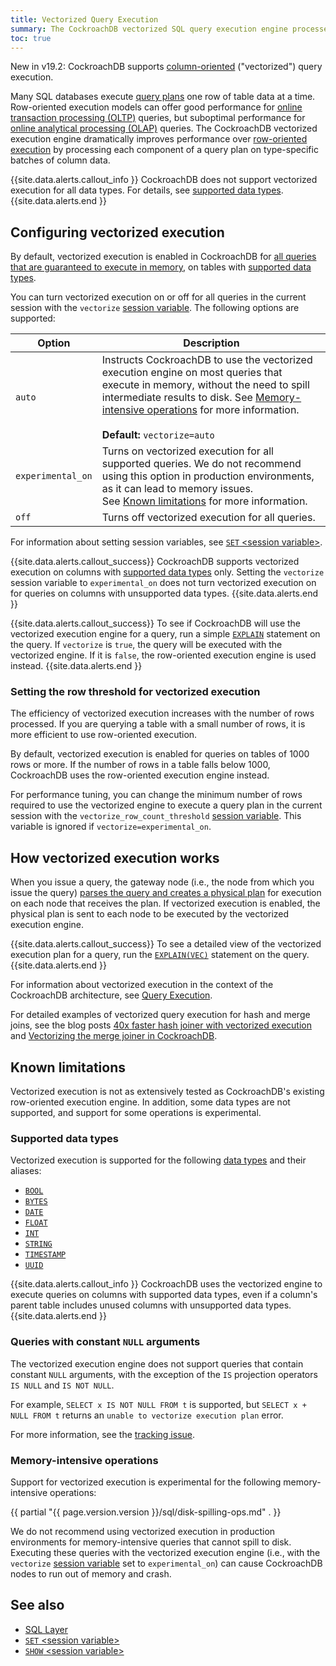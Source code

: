 ```yaml
---
title: Vectorized Query Execution
summary: The CockroachDB vectorized SQL query execution engine processes query plans using a column-oriented model to improve performance.
toc: true
---
```


<span class="version-tag">New in v19.2:</span> CockroachDB supports [column-oriented](https://en.wikipedia.org/wiki/Column-oriented_DBMS#Column-oriented_systems) ("vectorized") query execution.

Many SQL databases execute [query plans](https://en.wikipedia.org/wiki/Query_plan) one row of table data at a time. Row-oriented execution models can offer good performance for [online transaction processing (OLTP)](https://en.wikipedia.org/wiki/Online_transaction_processing) queries, but suboptimal performance for [online analytical processing (OLAP)](https://en.wikipedia.org/wiki/Online_analytical_processing) queries. The CockroachDB vectorized execution engine dramatically improves performance over [row-oriented execution](https://en.wikipedia.org/wiki/Column-oriented_DBMS#Row-oriented_systems) by processing each component of a query plan on type-specific batches of column data.

{{site.data.alerts.callout_info }}
CockroachDB does not support vectorized execution for all data types. For details, see [supported data types](#supported-data-types).
{{site.data.alerts.end }}

## Configuring vectorized execution

By default, vectorized execution is enabled in CockroachDB for [all queries that are guaranteed to execute in memory](#memory-intensive-operations), on tables with [supported data types](#supported-data-types).

You can turn vectorized execution on or off for all queries in the current session with the `vectorize` [session variable](set-vars.html). The following options are supported:

Option | Description
----------|------------
`auto` | Instructs CockroachDB to use the vectorized execution engine on most queries that execute in memory, without the need to spill intermediate results to disk. See [Memory-intensive operations](#memory-intensive-operations) for more information.<br><br>**Default:** `vectorize=auto`
`experimental_on` | Turns on vectorized execution for all supported queries. We do not recommend using this option in production environments, as it can lead to memory issues.<br/>See [Known limitations](#known-limitations) for more information.
`off` | Turns off vectorized execution for all queries.

For information about setting session variables, see [`SET` &lt;session variable&gt;](set-vars.html).

{{site.data.alerts.callout_success}}
CockroachDB supports vectorized execution on columns with [supported data types](#supported-data-types) only. Setting the `vectorize` session variable to `experimental_on` does not turn vectorized execution on for queries on columns with unsupported data types.
{{site.data.alerts.end }}

{{site.data.alerts.callout_success}}
To see if CockroachDB will use the vectorized execution engine for a query, run a simple [`EXPLAIN`](explain.html) statement on the query. If `vectorize` is `true`, the query will be executed with the vectorized engine. If it is `false`, the row-oriented execution engine is used instead.
{{site.data.alerts.end }}

### Setting the row threshold for vectorized execution

The efficiency of vectorized execution increases with the number of rows processed. If you are querying a table with a small number of rows, it is more efficient to use row-oriented execution.

By default, vectorized execution is enabled for queries on tables of 1000 rows or more. If the number of rows in a table falls below 1000, CockroachDB uses the row-oriented execution engine instead.

For performance tuning, you can change the minimum number of rows required to use the vectorized engine to execute a query plan in the current session with the `vectorize_row_count_threshold` [session variable](set-vars.html). This variable is ignored if `vectorize=experimental_on`.


## How vectorized execution works

When you issue a query, the gateway node (i.e., the node from which you issue the query) [parses the query and creates a physical plan](architecture/sql-layer.html#sql-parser-planner-executor) for execution on each node that receives the plan. If vectorized execution is enabled, the physical plan is sent to each node to be executed by the vectorized execution engine.

{{site.data.alerts.callout_success}}
To see a detailed view of the vectorized execution plan for a query, run the [`EXPLAIN(VEC)`](explain.html#vec-option) statement on the query.
{{site.data.alerts.end }}

For information about vectorized execution in the context of the CockroachDB architecture, see [Query Execution](architecture/sql-layer.html#query-execution).

For detailed examples of vectorized query execution for hash and merge joins, see the blog posts [40x faster hash joiner with vectorized execution](https://www.cockroachlabs.com/blog/vectorized-hash-joiner/) and [Vectorizing the merge joiner in CockroachDB](https://www.cockroachlabs.com/blog/vectorizing-the-merge-joiner-in-cockroachdb/).

## Known limitations

Vectorized execution is not as extensively tested as CockroachDB's existing row-oriented execution engine. In addition, some data types are not supported, and support for some operations is experimental.

### Supported data types

Vectorized execution is supported for the following [data types](data-types.html) and their aliases:

- [`BOOL`](bool.html)
- [`BYTES`](bytes.html)
- [`DATE`](date.html)
- [`FLOAT`](float.html)
- [`INT`](int.html)
- [`STRING`](string.html)
- [`TIMESTAMP`](timestamp.html)
- [`UUID`](uuid.html)

{{site.data.alerts.callout_info }}
CockroachDB uses the vectorized engine to execute queries on columns with supported data types, even if a column's parent table includes unused columns with unsupported data types.
{{site.data.alerts.end }}

### Queries with constant `NULL` arguments

The vectorized execution engine does not support queries that contain constant `NULL` arguments, with the exception of the `IS` projection operators `IS NULL` and `IS NOT NULL`.

For example, `SELECT x IS NOT NULL FROM t` is supported, but `SELECT x + NULL FROM t` returns an `unable to vectorize execution plan` error.

For more information, see the [tracking issue](https://github.com/cockroachdb/cockroach/issues/41001).

### Memory-intensive operations

Support for vectorized execution is experimental for the following memory-intensive operations:

{{ partial "{{ page.version.version }}/sql/disk-spilling-ops.md" . }}

We do not recommend using vectorized execution in production environments for memory-intensive queries that cannot spill to disk. Executing these queries with the vectorized execution engine (i.e., with the `vectorize` [session variable](set-vars.html) set to `experimental_on`) can cause CockroachDB nodes to run out of memory and crash.

## See also

- [SQL Layer](architecture/sql-layer.html)
- [`SET` &lt;session variable&gt;](set-vars.html)
- [`SHOW` &lt;session variable&gt;](show-vars.html)
